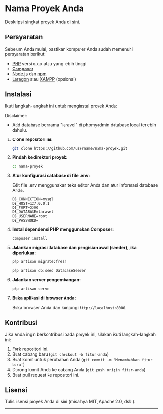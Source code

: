 # Nama Proyek Anda

Deskripsi singkat proyek Anda di sini.

## Persyaratan

Sebelum Anda mulai, pastikan komputer Anda sudah memenuhi persyaratan berikut:

- [PHP](https://www.php.net/) versi x.x.x atau yang lebih tinggi
- [Composer](https://getcomposer.org/)
- [Node.js](https://nodejs.org/) dan [npm](https://www.npmjs.com/)
- [Laragon](https://laragon.org/) atau [XAMPP](https://www.apachefriends.org/index.html) (opsional)

## Instalasi

Ikuti langkah-langkah ini untuk menginstal proyek Anda:

Disclaimer:
- Add database bernama "laravel" di phpmyadmin database local terlebih dahulu.

1. **Clone repositori ini:**

    ```bash
    git clone https://github.com/username/nama-proyek.git
    ```

2. **Pindah ke direktori proyek:**

    ```bash
    cd nama-proyek
    ```

3. **Atur konfigurasi database di file .env:**

    Edit file .env menggunakan teks editor Anda dan atur informasi database Anda:

    ```env
    DB_CONNECTION=mysql
    DB_HOST=127.0.0.1
    DB_PORT=3306
    DB_DATABASE=laravel
    DB_USERNAME=root
    DB_PASSWORD=
    ```

4. **Instal dependensi PHP menggunakan Composer:**

    ```bash
    composer install
    ```
5. **Jalankan migrasi database dan pengisian awal (seeder), jika diperlukan:**

    ```bash
    php artisan migrate:fresh
    ```
    ```bash
    php artisan db:seed DatabaseSeeder
    ```

6. **Jalankan server pengembangan:**

    ```bash
    php artisan serve
    ```

7. **Buka aplikasi di browser Anda:**

    Buka browser Anda dan kunjungi `http://localhost:8000`.

## Kontribusi

Jika Anda ingin berkontribusi pada proyek ini, silakan ikuti langkah-langkah ini:

1. Fork repositori ini.
2. Buat cabang baru (`git checkout -b fitur-anda`)
3. Buat komit untuk perubahan Anda (`git commit -m 'Menambahkan fitur baru'`)
4. Dorong komit Anda ke cabang Anda (`git push origin fitur-anda`)
5. Buat pull request ke repositori ini.

## Lisensi

Tulis lisensi proyek Anda di sini (misalnya MIT, Apache 2.0, dsb.).

---
